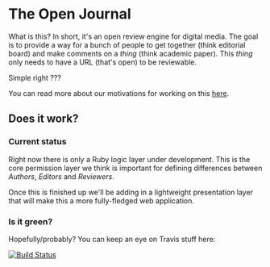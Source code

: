 # The Open Journal

What is this? In short, it's an open review engine for digital media. The goal is to provide a way for a bunch of people to get together (think editorial board) and make comments on a _thing_ (think academic paper). This _thing_ only needs to have a URL (that's open) to be reviewable.

Simple right  ???

You can read more about our motivations for working on this [here](http://theoj.org).

## Does it work?

### Current status

Right now there is only a Ruby logic layer under development. This is the core permission layer we think is important for defining differences between *Authors*, *Editors* and *Reviewers*.

Once this is finished up we'll be adding in a lightweight presentation layer that will make this a more fully-fledged web application.

### Is it green?

Hopefully/probably? You can keep an eye on Travis stuff here:

[![Build Status](https://travis-ci.org/openjournals/theoj.svg?branch=master)](https://travis-ci.org/openjournals/theoj)
